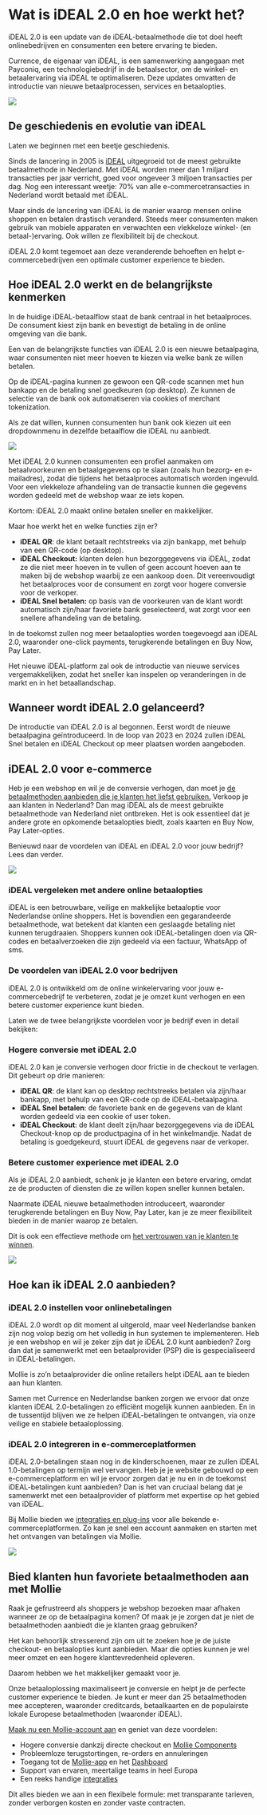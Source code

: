 # Wat is iDEAL 2.0 en hoe werkt het?

iDEAL 2.0 is een update van de iDEAL-betaalmethode die tot doel heeft onlinebedrijven en consumenten een betere ervaring te bieden. 

Currence, de eigenaar van iDEAL, is een samenwerking aangegaan met Payconiq, een technologiebedrijf in de betaalsector, om de winkel- en betaalervaring via iDEAL te optimaliseren. Deze updates omvatten de introductie van nieuwe betaalprocessen, services en betaalopties.

![](https://www.mollie.com/wp-content/uploads/2023/04/ideal-stats-landscape-english-1-scaled.jpg)

De geschiedenis en evolutie van iDEAL
-------------------------------------

Laten we beginnen met een beetje geschiedenis. 

Sinds de lancering in 2005 is [iDEAL](https://www.mollie.com/nl/payments/ideal) uitgegroeid tot de meest gebruikte betaalmethode in Nederland. Met iDEAL worden meer dan 1 miljard transacties per jaar verricht, goed voor ongeveer 3 miljoen transacties per dag. Nog een interessant weetje: 70% van alle e-commercetransacties in Nederland wordt betaald met iDEAL. 

Maar sinds de lancering van iDEAL is de manier waarop mensen online shoppen en betalen drastisch veranderd. Steeds meer consumenten maken gebruik van mobiele apparaten en verwachten een vlekkeloze winkel- (en betaal-)ervaring. Ook willen ze flexibiliteit bij de checkout. 

iDEAL 2.0 komt tegemoet aan deze veranderende behoeften en helpt e-commercebedrijven een optimale customer experience te bieden.

Hoe iDEAL 2.0 werkt en de belangrijkste kenmerken
-------------------------------------------------

In de huidige iDEAL-betaalflow staat de bank centraal in het betaalproces. De consument kiest zijn bank en bevestigt de betaling in de online omgeving van die bank.

Een van de belangrijkste functies van iDEAL 2.0 is een nieuwe betaalpagina, waar consumenten niet meer hoeven te kiezen via welke bank ze willen betalen. 

Op de iDEAL-pagina kunnen ze gewoon een QR-code scannen met hun bankapp en de betaling snel goedkeuren (op desktop). Ze kunnen de selectie van de bank ook automatiseren via cookies of merchant tokenization. 

Als ze dat willen, kunnen consumenten hun bank ook kiezen uit een dropdownmenu in dezelfde betaalflow die iDEAL nu aanbiedt.

![](https://www.mollie.com/wp-content/uploads/2023/04/ideal-new-features-landscape-2-scaled.jpg)

Met iDEAL 2.0 kunnen consumenten een profiel aanmaken om betaalvoorkeuren en betaalgegevens op te slaan (zoals hun bezorg- en e-mailadres), zodat die tijdens het betaalproces automatisch worden ingevuld. Voor een vlekkeloze afhandeling van de transactie kunnen die gegevens worden gedeeld met de webshop waar ze iets kopen.

Kortom: iDEAL 2.0 maakt online betalen sneller en makkelijker. 

Maar hoe werkt het en welke functies zijn er?

*   **iDEAL QR**: de klant betaalt rechtstreeks via zijn bankapp, met behulp van een QR-code (op desktop).
*   **iDEAL Checkout:** klanten delen hun bezorggegevens via iDEAL, zodat ze die niet meer hoeven in te vullen of geen account hoeven aan te maken bij de webshop waarbij ze een aankoop doen. Dit vereenvoudigt het betaalproces voor de consument en zorgt voor hogere conversie voor de verkoper.
*   **iDEAL Snel betalen:** op basis van de voorkeuren van de klant wordt automatisch zijn/haar favoriete bank geselecteerd, wat zorgt voor een snellere afhandeling van de betaling.

In de toekomst zullen nog meer betaalopties worden toegevoegd aan iDEAL 2.0, waaronder one-click payments, terugkerende betalingen en Buy Now, Pay Later.

Het nieuwe iDEAL-platform zal ook de introductie van nieuwe services vergemakkelijken, zodat het sneller kan inspelen op veranderingen in de markt en in het betaallandschap.

Wanneer wordt iDEAL 2.0 gelanceerd?
-----------------------------------

De introductie van iDEAL 2.0 is al begonnen. Eerst wordt de nieuwe betaalpagina geïntroduceerd. In de loop van 2023 en 2024 zullen iDEAL Snel betalen en iDEAL Checkout op meer plaatsen worden aangeboden.

iDEAL 2.0 voor e-commerce
-------------------------

Heb je een webshop en wil je de conversie verhogen, dan moet je [de betaalmethoden aanbieden die je klanten het liefst gebruiken.](https://www.mollie.com/nl/news/ecommerce-checkout-best-practices#snag-offering-a-truly-localised-experience-and-payment-methods) Verkoop je aan klanten in Nederland? Dan mag iDEAL als de meest gebruikte betaalmethode van Nederland niet ontbreken. Het is ook essentieel dat je andere grote en opkomende betaalopties biedt, zoals kaarten en Buy Now, Pay Later-opties. 

Benieuwd naar de voordelen van iDEAL en iDEAL 2.0 voor jouw bedrijf? Lees dan verder.

![](https://www.mollie.com/wp-content/uploads/2023/04/ideal-e-commerce-landscape-3-scaled.jpg)

### iDEAL vergeleken met andere online betaalopties

iDEAL is een betrouwbare, veilige en makkelijke betaaloptie voor Nederlandse online shoppers. Het is bovendien een gegarandeerde betaalmethode, wat betekent dat klanten een geslaagde betaling niet kunnen terugdraaien. Shoppers kunnen ook iDEAL-betalingen doen via QR-codes en betaalverzoeken die zijn gedeeld via een factuur, WhatsApp of sms.

### De voordelen van iDEAL 2.0 voor bedrijven

iDEAL 2.0 is ontwikkeld om de online winkelervaring voor jouw e-commercebedrijf te verbeteren, zodat je je omzet kunt verhogen en een betere customer experience kunt bieden. 

Laten we de twee belangrijkste voordelen voor je bedrijf even in detail bekijken:

### Hogere conversie met iDEAL 2.0

iDEAL 2.0 kan je conversie verhogen door frictie in de checkout te verlagen. Dit gebeurt op drie manieren:

*   **iDEAL QR**: de klant kan op desktop rechtstreeks betalen via zijn/haar bankapp, met behulp van een QR-code op de iDEAL-betaalpagina.
*   **iDEAL Snel betalen**: de favoriete bank en de gegevens van de klant worden gedeeld via een cookie of user token.
*   **iDEAL Checkout**: de klant deelt zijn/haar bezorggegevens via de iDEAL Checkout-knop op de productpagina of in het winkelmandje. Nadat de betaling is goedgekeurd, stuurt iDEAL de gegevens naar de verkoper.

### Betere customer experience met iDEAL 2.0

Als je iDEAL 2.0 aanbiedt, schenk je je klanten een betere ervaring, omdat ze de producten of diensten die ze willen kopen sneller kunnen betalen. 

Naarmate iDEAL nieuwe betaalmethoden introduceert, waaronder terugkerende betalingen en Buy Now, Pay Later, kan je ze meer flexibiliteit bieden in de manier waarop ze betalen. 

Dit is ook een effectieve methode om [het vertrouwen van je klanten te winnen](https://www.mollie.com/nl/news/win-het-vertrouwen-van-klanten-ecommerce).

![](https://www.mollie.com/wp-content/uploads/2023/05/ideal-dashboard-landscape-4-1-1-scaled.jpg)

Hoe kan ik iDEAL 2.0 aanbieden?
-------------------------------

### iDEAL 2.0 instellen voor onlinebetalingen

iDEAL 2.0 wordt op dit moment al uitgerold, maar veel Nederlandse banken zijn nog volop bezig om het volledig in hun systemen te implementeren. Heb je een webshop en wil je zeker zijn dat je iDEAL 2.0 kunt aanbieden? Zorg dan dat je samenwerkt met een betaalprovider (PSP) die is gespecialiseerd in iDEAL-betalingen.

Mollie is zo’n betaalprovider die online retailers helpt iDEAL aan te bieden aan hun klanten.

Samen met Currence en Nederlandse banken zorgen we ervoor dat onze klanten iDEAL 2.0-betalingen zo efficiënt mogelijk kunnen aanbieden. En in de tussentijd blijven we ze helpen iDEAL-betalingen te ontvangen, via onze veilige en stabiele betaaloplossing.

### iDEAL 2.0 integreren in e-commerceplatformen

iDEAL 2.0-betalingen staan nog in de kinderschoenen, maar ze zullen iDEAL 1.0-betalingen op termijn wel vervangen. Heb je je website gebouwd op een e-commerceplatform en wil je ervoor zorgen dat je nu en in de toekomst iDEAL-betalingen kunt aanbieden? Dan is het van cruciaal belang dat je samenwerkt met een betaalprovider of platform met expertise op het gebied van iDEAL.

Bij Mollie bieden we [integraties en plug-ins](https://www.mollie.com/nl/integrations) voor alle bekende e-commerceplatformen. Zo kan je snel een account aanmaken en starten met het ontvangen van betalingen via Mollie.

![](https://www.mollie.com/wp-content/uploads/2023/04/ideal-support-landscape-5-scaled.jpg)

Bied klanten hun favoriete betaalmethoden aan met Mollie
--------------------------------------------------------

Raak je gefrustreerd als shoppers je webshop bezoeken maar afhaken wanneer ze op de betaalpagina komen? Of maak je je zorgen dat je niet de betaalmethoden aanbiedt die je klanten graag gebruiken? 

Het kan behoorlijk stresserend zijn om uit te zoeken hoe je de juiste checkout- en betaalopties kunt aanbieden. Maar die opties kunnen je wel meer omzet en een hogere klanttevredenheid opleveren. 

Daarom hebben we het makkelijker gemaakt voor je. 

Onze betaaloplossing maximaliseert je conversie en helpt je de perfecte customer experience te bieden. Je kunt er meer dan 25 betaalmethoden mee accepteren, waaronder creditcards, betaalkaarten en de populairste lokale Europese betaalmethoden (waaronder iDEAL). 

[Maak nu een Mollie-account aan](https://my.mollie.com/dashboard/signup?lang=nl) en geniet van deze voordelen:

*   Hogere conversie dankzij directe checkout en [Mollie Components](https://help.mollie.com/hc/nl/articles/360010768599-What-is-Mollie-Components-and-how-can-I-activate-it-)
*   Probleemloze terugstortingen, re-orders en annuleringen
*   Toegang tot de [Mollie-app](https://www.mollie.com/nl/products/mobile) en het [Dashboard](https://www.mollie.com/nl/products/dashboard)
*   Support van ervaren, meertalige teams in heel Europa
*   Een reeks handige [integraties](https://www.mollie.com/nl/integrations) 

Dit alles bieden we aan in een flexibele formule: met transparante tarieven, zonder verborgen kosten en zonder vaste contracten.
